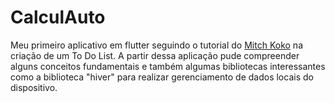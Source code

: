 # CalculAuto

Meu primeiro aplicativo em flutter seguindo o tutorial do [Mitch Koko](https://github.com/mitchkoko/ToDoFlutter) na criação de um To Do List. A partir dessa aplicação pude compreender alguns conceitos fundamentais e também algumas bibliotecas interessantes como a biblioteca "hiver" para realizar gerenciamento de dados locais do dispositivo.
